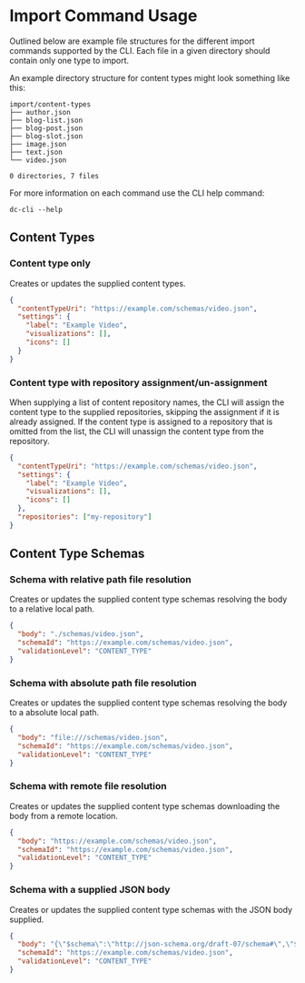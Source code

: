 # Import Command Usage

Outlined below are example file structures for the different import commands supported by the CLI.
Each file in a given directory should contain only one type to import.

An example directory structure for content types might look something like this:

```commandline
import/content-types
├── author.json
├── blog-list.json
├── blog-post.json
├── blog-slot.json
├── image.json
├── text.json
└── video.json

0 directories, 7 files
```

For more information on each command use the CLI help command:

```commandline
dc-cli --help
```

## Content Types

### Content type only

Creates or updates the supplied content types.

```json
{
  "contentTypeUri": "https://example.com/schemas/video.json",
  "settings": {
    "label": "Example Video",
    "visualizations": [],
    "icons": []
  }
}
```

### Content type with repository assignment/un-assignment

When supplying a list of content repository names, the CLI will assign the content type to the supplied repositories,
skipping the assignment if it is already assigned. If the content type is assigned to a repository that is omitted from the list,
the CLI will unassign the content type from the repository.

```json
{
  "contentTypeUri": "https://example.com/schemas/video.json",
  "settings": {
    "label": "Example Video",
    "visualizations": [],
    "icons": []
  },
  "repositories": ["my-repository"]
}
```

## Content Type Schemas

### Schema with relative path file resolution

Creates or updates the supplied content type schemas resolving the body to a relative local path.

```json
{
  "body": "./schemas/video.json",
  "schemaId": "https://example.com/schemas/video.json",
  "validationLevel": "CONTENT_TYPE"
}
```

### Schema with absolute path file resolution

Creates or updates the supplied content type schemas resolving the body to a absolute local path.

```json
{
  "body": "file:///schemas/video.json",
  "schemaId": "https://example.com/schemas/video.json",
  "validationLevel": "CONTENT_TYPE"
}
```

### Schema with remote file resolution

Creates or updates the supplied content type schemas downloading the body from a remote location.

```json
{
  "body": "https://example.com/schemas/video.json",
  "schemaId": "https://example.com/schemas/video.json",
  "validationLevel": "CONTENT_TYPE"
}
```

### Schema with a supplied JSON body

Creates or updates the supplied content type schemas with the JSON body supplied.

```json
{
  "body": "{\"$schema\":\"http://json-schema.org/draft-07/schema#\",\"$id\":\"https://example.com/schemas/video.json\",\"title\":\"Video\",\"description\":\"Video schema\",\"allOf\":[{\"$ref\":\"http://example.com/content\"}],\"type\":\"object\",\"properties\":{\"video\":{\"title\":\"Video\",\"type\":\"object\",\"anyOf\":[{\"$ref\":\"http://example.com/definitions/video-link\"}]}},\"propertyOrder\":[\"video\"],\"required\":[\"video\"]}",
  "schemaId": "https://example.com/schemas/video.json",
  "validationLevel": "CONTENT_TYPE"
}
```
